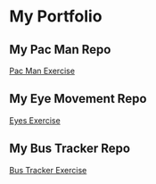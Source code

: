 # My Portfolio
## My Pac Man Repo
<a href="https://abatson9481.github.io/pacMan/"> Pac Man Exercise </a>
## My Eye Movement Repo
<a href="https://abatson9481.github.io/eyeMovement/"> Eyes Exercise </a>
## My Bus Tracker Repo
<a href="https://abatson9481.github.io/Real-Time-Bus-Tracker/"> Bus Tracker Exercise </a>
